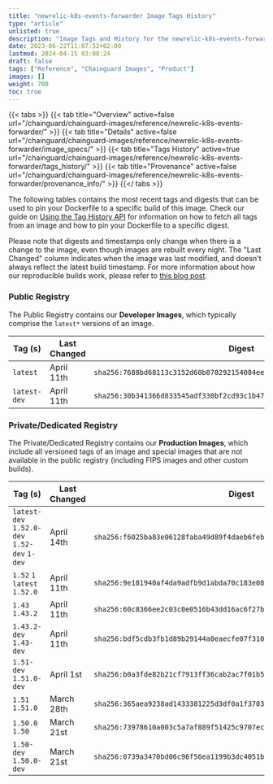 ```yaml
---
title: "newrelic-k8s-events-forwarder Image Tags History"
type: "article"
unlisted: true
description: "Image Tags and History for the newrelic-k8s-events-forwarder Chainguard Image"
date: 2023-06-22T11:07:52+02:00
lastmod: 2024-04-15 03:08:24
draft: false
tags: ["Reference", "Chainguard Images", "Product"]
images: []
weight: 700
toc: true
---
```


{{< tabs >}}
{{< tab title="Overview" active=false url="/chainguard/chainguard-images/reference/newrelic-k8s-events-forwarder/" >}}
{{< tab title="Details" active=false url="/chainguard/chainguard-images/reference/newrelic-k8s-events-forwarder/image_specs/" >}}
{{< tab title="Tags History" active=true url="/chainguard/chainguard-images/reference/newrelic-k8s-events-forwarder/tags_history/" >}}
{{< tab title="Provenance" active=false url="/chainguard/chainguard-images/reference/newrelic-k8s-events-forwarder/provenance_info/" >}}
{{</ tabs >}}

The following tables contains the most recent tags and digests that can be used to pin your Dockerfile to a specific build of this image. Check our guide on [Using the Tag History API](/chainguard/chainguard-images/using-the-tag-history-api/) for information on how to fetch all tags from an image and how to pin your Dockerfile to a specific digest.

Please note that digests and timestamps only change when there is a change to the image, even though images are rebuilt every night. The "Last Changed" column indicates when the image was last modified, and doesn't always reflect the latest build timestamp. For more information about how our reproducible builds work, please refer to [this blog post](https://www.chainguard.dev/unchained/reproducing-chainguards-reproducible-image-builds).

### Public Registry
The Public Registry contains our **Developer Images**, which typically comprise the `latest*` versions of an image.

| Tag (s)       | Last Changed | Digest                                                                    |
|---------------|--------------|---------------------------------------------------------------------------|
|  `latest`     | April 11th   | `sha256:7688bd68113c3152d60b870292154084ee993190c79d0e1c7a602323f570bb95` |
|  `latest-dev` | April 11th   | `sha256:30b341366d833545adf330bf2cd93c1b47700564646bd0083ed763fbe5436912` |


### Private/Dedicated Registry
The Private/Dedicated Registry contains our **Production Images**, which include all versioned tags of an image and special images that are not available in the public registry (including FIPS images and other custom builds).

| Tag (s)                                       | Last Changed | Digest                                                                    |
|-----------------------------------------------|--------------|---------------------------------------------------------------------------|
|  `latest-dev` `1.52.0-dev` `1.52-dev` `1-dev` | April 14th   | `sha256:f6025ba83e06128faba49d89f4daeb6feb3a3d57297cbb62cba44d9608c249f0` |
|  `1.52` `1` `latest` `1.52.0`                 | April 11th   | `sha256:9e181940af4da9adfb9d1abda70c183e08a7beea2971c71375a3c1cb86673746` |
|  `1.43` `1.43.2`                              | April 11th   | `sha256:60c8366ee2c03c0e0516b43dd16ac6f27b3de62775fbe6747d420806bf7fc2db` |
|  `1.43.2-dev` `1.43-dev`                      | April 11th   | `sha256:bdf5cdb3fb1d89b29144a0eaecfe07f3100046fa15ce13c5ff700c13d894bd60` |
|  `1.51-dev` `1.51.0-dev`                      | April 1st    | `sha256:b0a3fde82b21cf7913ff36cab2ac7f01b53ef7809e1f7113ddbc9b934a2e6603` |
|  `1.51` `1.51.0`                              | March 28th   | `sha256:365aea9238ad1433381225d3df0a1f3703e25670c3358d3b911940bf9150770b` |
|  `1.50.0` `1.50`                              | March 21st   | `sha256:73978610a003c5a7af889f51425c9707ec1355ab9ee27ef0ae830afb79965c43` |
|  `1.50-dev` `1.50.0-dev`                      | March 21st   | `sha256:0739a3470bd06c96f56ea1199b3dc4051b013413c2a9d816137ef059cbc24129` |

